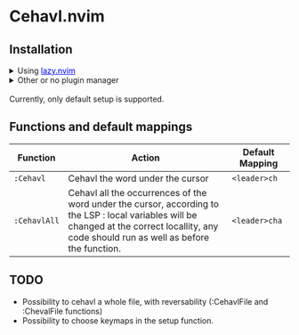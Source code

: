# Cehavl.nvim

## Installation

<details>
<summary>
Using <a style="color:blue; text-decoration:underline" href="https://github.com/folke/lazy.nvim" class="bouton1" target="_blank">lazy.nvim</a>
</summary>

You can either add this to `lua/plugin/init.lua`
```lua
{'benjamin-voisin/cehavl',
    opts = {
        default_keymaps = true
    },
}
```

Or this to the file `lua/plugin/cehavl.lua`
```lua
return {
    'benjamin-voisin/cehavl',
    opts = {
        default_keymaps = true
    },
}
```
</details>

<details>
<summary>
Other or no plugin manager
</summary>

Install the plugin to your running path the way you like it. You then need to run the setup function :
```lua
require('cehavl').setup({
    default_keymaps = true
})
```
</details>

</br>
Currently, only default setup is supported.

## Functions and default mappings

| Function|Action|Default Mapping|
|---------------|---------------|-----------------|
| `:Cehavl`     | Cehavl the word under the cursor | `<leader>ch`|
| `:CehavlAll`  | Cehavl all the occurrences of the word under the cursor, according to the LSP : local variables will be changed at the correct locallity, any code should run as well as before the function. | `<leader>cha`|

## TODO

* Possibility to cehavl a whole file, with reversability (:CehavlFile and :ChevalFile functions)
* Possibility to choose keymaps in the setup function.
